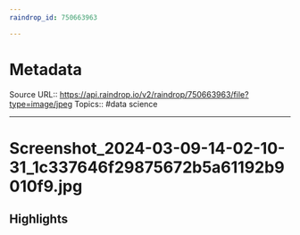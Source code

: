 ```yaml
---
raindrop_id: 750663963

---
```


# Metadata
Source URL:: https://api.raindrop.io/v2/raindrop/750663963/file?type=image/jpeg
Topics:: #data science

---
# Screenshot_2024-03-09-14-02-10-31_1c337646f29875672b5a61192b9010f9.jpg



## Highlights
